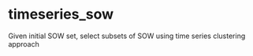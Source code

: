 # timeseries_sow
Given initial SOW set, select subsets of SOW using time series clustering approach
